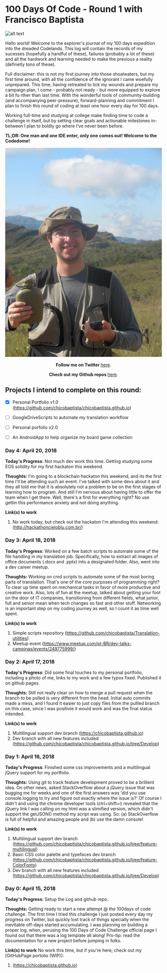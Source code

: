# 100 Days Of Code - Round 1 with Francisco Baptista

![alt text](computer-map.jpg "Coding Expedition!")


Hello world! Welcome to the explorer's journal of my 100 days expedition into the dreaded Codelands. This log will contain the records of my sucesses (hopefully a handful of these), failures (probably a lot of these) and all the hardwork and learning needed to make the previous a reality (definetly tons of these).

Full disclaimer: this is not my first journey into those shoalwaters, but my first time around, with all the confidence of the ignorant I came woefully unprepared. This time, having retreated to lick my wounds and prepare my campaign plan, I come - probably not ready - but more equipped to explore a bit fu 	rther than last time.
With the wonderful tools of community-building (and accompanying peer-pressure), forward-planning and commitment I plan to finish this round of coding at least one hour every day for 100 days.

Working full-time and studying at college make finding time to code a challenge in itself, but by setting clear goals and actionable milestones in-between I plan to boldly go where I've never been before.

**TL;DR: One man and one IDE enter, only one comes out! Welcome to the Codedome!** 

![alt text](ID_ChikoBiologo.jpg "Coding Expedition!! \o/")

<p align="center"><b>Follow me on Twitter </b><a href="http://www.twitter.com/">here</a>.</p>

<p align="center"><b>Check out my Github repos </b><a href="https://github.com/chicobaptista">here</a>.</p>

## Projects I intend to complete on this round:

- [x] Personal Portfolio v1.0 (https://github.com/chicobaptista/chicobaptista.github.io)
- [ ] GoogleDriveScripts to automate my translation workflow
- [ ] Personal porfolio v2.0
- [ ] An AndroidApp to help organize my board game collection


### Day 4: April 20, 2018

**Today's Progress**: Not much dev work this time. Getting studying some EOS solidity for my first hackaton this weekend.

**Thoughts:** I'm going to a blockchain hackaton this weekend, and its the first time I'll be attending  such an event. I've talked with some devs about it and they all told me that it is absolutely not a problem to be on the first stages of learning how to program. And still I'm nervous about having little to offer the team when I get there. Well, there's a first for everything right? No use gettin this performance anxiety and not doing anything.


**Link(s) to work** 
1. No work today, but check out the hackaton I'm attending this weekend: (http://hackathoncieloblu.com.br/)


### Day 3: April 18, 2018

**Today's Progress**: Worked on a few batch scripts to automate some of the file handling in my translation job. Specifically, how to extract all images of office documents (.docx and .pptx) into a designated folder. Also, went into a dev career meetup.

**Thoughts:** Working on cmd scripts to automate some of the most boring parts of translation. That's one of the core purposes of programming right? To clear up time spent on mechanical tasks in favor of more productive and creative work. Also, lots of fun at the meetup, talked about getting your foot on the door of IT companies, transitioning from different fields, what junior, full and senior mean when tech changes so fast and other stuff. Networking is an important step on my coding journey as well, so I count it as time well spent.


**Link(s) to work** 
1. Simple scripts repository (https://github.com/chicobaptista/Translation-utilities)
2. Meetup event (https://www.meetup.com/pt-BR/dev-talks-campinas/events/249775999/)


### Day 2: April 17, 2018

**Today's Progress**: Did some final touches to my personal portfolio, including a photo of me, links to my work and a few typos fixed. Published it on github pages.

**Thoughts:** Still not really clear on how to merge a pull request when the branch to be pulled is very different from the head. Initial auto commits made a mess, and I found it easier to just copy files from the pullled branch on this case, since I was positivie it would work and was the final status intended.

**Link(s) to work** 
1. Multilingual support dev branch (https://chicobaptista.github.io)
2. Dev branch with all new features included (https://github.com/chicobaptista/chicobaptista.github.io/tree/Develop)


### Day 1: April 16, 2018

**Today's Progress**: Finished some css improvements and a multilingual jQuery support for my portfolio.

**Thoughts:** Using git to track feature development proved to be a brillient idea. On other news, asked StackOverflow about a jQuery issue that was bugging me for weeks and one of the first answers was 'did you use console.logging to try and figure out exactly where the issue is?' Of course I didn't and using the chrome developer tools (ctrl+shift+i) revealed that the jQuery link I was calling on my html was a slimified version, which didn't support the getJSON() method my script was using. So: (a) StackOverflow is full of helpful and amazing people and (b) use the damn console!

**Link(s) to work** 
1. Multilingual support dev branch (https://github.com/chicobaptista/chicobaptista.github.io/tree/feature-multilingual)
2. Basic CSS color palette and typefaces dev branch (https://github.com/chicobaptista/chicobaptista.github.io/tree/feature-ColorFonts)
3. Dev branch with all new features included (https://github.com/chicobaptista/chicobaptista.github.io/tree/Develop)


### Day 0: April 15, 2018

**Today's Progress**: Setup the Log and github repo.

**Thoughts:** Getting ready to start a new attempt @ the 100days of code challenge. The first time I tried this challenge I just posted every day my progress on Twitter, but quickly lost track of things specially when the inevitable off-days started accumulating. I was planning on building a proper log, when, perusing the 100 Days of Code Challenge official page I found out that there was a log template all along! Pro-tip: read the documentation for a new project before jumping in folks.

**Link(s) to work** 
No work this time, but if you're here, check out my [GitHubPage portolio (WIP)]:
1. (https://chicobaptista.github.io)